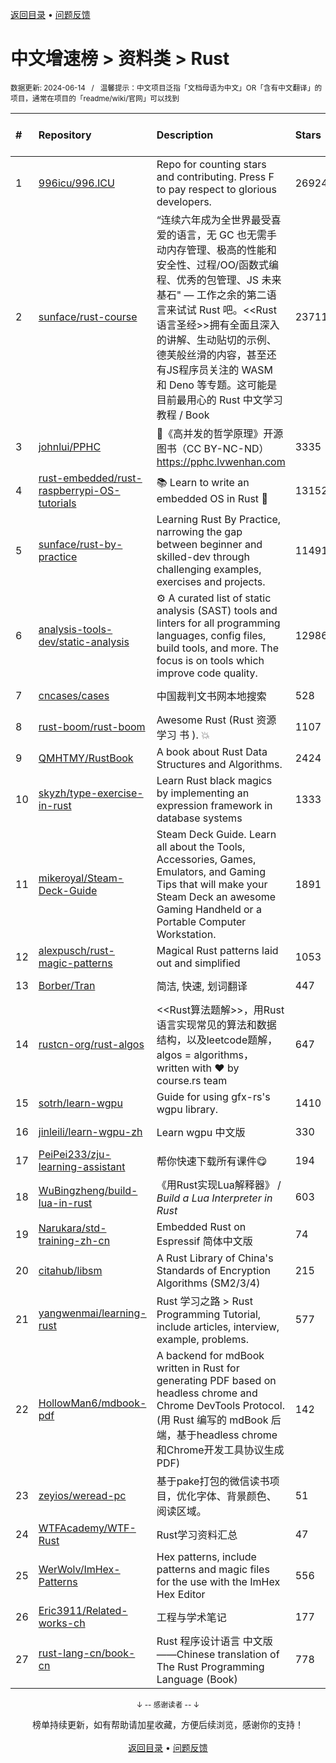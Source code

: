 <a href="https://github.com/GrowingGit/GitHub-Chinese-Top-Charts#github中文排行榜">返回目录</a> • <a href="/content/docs/feedback.md">问题反馈</a>

# 中文增速榜 > 资料类 > Rust
<sub>数据更新: 2024-06-14&nbsp;&nbsp;&nbsp;/&nbsp;&nbsp;&nbsp;温馨提示：中文项目泛指「文档母语为中文」OR「含有中文翻译」的项目，通常在项目的「readme/wiki/官网」可以找到</sub>

|#|Repository|Description|Stars|Average daily growth|Updated|
|:-|:-|:-|:-|:-|:-|
|1|[996icu/996.ICU](https://github.com/996icu/996.ICU)|Repo for counting stars and contributing. Press F to pay respect to glorious developers.|269243|141|2024-05-12|
|2|[sunface/rust-course](https://github.com/sunface/rust-course)|“连续六年成为全世界最受喜爱的语言，无 GC 也无需手动内存管理、极高的性能和安全性、过程/OO/函数式编程、优秀的包管理、JS 未来基石" — 工作之余的第二语言来试试 Rust 吧。<<Rust语言圣经>>拥有全面且深入的讲解、生动贴切的示例、德芙般丝滑的内容，甚至还有JS程序员关注的 WASM 和 Deno 等专题。这可能是目前最用心的 Rust 中文学习教程 / Book |23711|11|2024-06-13|
|3|[johnlui/PPHC](https://github.com/johnlui/PPHC)|📙《高并发的哲学原理》开源图书（CC BY-NC-ND）https://pphc.lvwenhan.com|3335|7|2024-04-25|
|4|[rust-embedded/rust-raspberrypi-OS-tutorials](https://github.com/rust-embedded/rust-raspberrypi-OS-tutorials)|:books: Learn to write an embedded OS in Rust :crab:|13152|6|2024-02-10|
|5|[sunface/rust-by-practice](https://github.com/sunface/rust-by-practice)|Learning Rust By Practice,  narrowing the gap between beginner and skilled-dev through challenging examples, exercises and projects.|11491|5|2024-06-13|
|6|[analysis-tools-dev/static-analysis](https://github.com/analysis-tools-dev/static-analysis)|⚙️ A curated list of static analysis (SAST) tools and linters for all programming languages, config files, build tools, and more. The focus is on tools which improve code quality.|12986|4|2024-05-31|
|7|[cncases/cases](https://github.com/cncases/cases)|中国裁判文书网本地搜索|528|3|2024-06-03|
|8|[rust-boom/rust-boom](https://github.com/rust-boom/rust-boom)|Awesome Rust (Rust 资源   学习   书 ). 💥|1107|2|2024-03-19|
|9|[QMHTMY/RustBook](https://github.com/QMHTMY/RustBook)|A book about Rust Data Structures and Algorithms.|2424|2|2024-04-16|
|10|[skyzh/type-exercise-in-rust](https://github.com/skyzh/type-exercise-in-rust)|Learn Rust black magics by implementing an expression framework in database systems|1333|2|2024-01-18|
|11|[mikeroyal/Steam-Deck-Guide](https://github.com/mikeroyal/Steam-Deck-Guide)|Steam Deck Guide. Learn all about the Tools, Accessories, Games, Emulators, and Gaming Tips that will make your Steam Deck an awesome Gaming Handheld or a Portable Computer Workstation. |1891|2|2024-01-04|
|12|[alexpusch/rust-magic-patterns](https://github.com/alexpusch/rust-magic-patterns)|Magical Rust patterns laid out and simplified|1053|2|2024-05-11|
|13|[Borber/Tran](https://github.com/Borber/Tran)|简洁, 快速, 划词翻译|447|2|2024-06-11|
|14|[rustcn-org/rust-algos](https://github.com/rustcn-org/rust-algos)|<<Rust算法题解>>，用Rust语言实现常见的算法和数据结构，以及leetcode题解，algos = algorithms，written with ❤️ by course.rs team|647|1|2024-02-09|
|15|[sotrh/learn-wgpu](https://github.com/sotrh/learn-wgpu)|Guide for using gfx-rs's wgpu library.|1410|1|2024-06-13|
|16|[jinleili/learn-wgpu-zh](https://github.com/jinleili/learn-wgpu-zh)|Learn wgpu 中文版|330|1|2024-04-30|
|17|[PeiPei233/zju-learning-assistant](https://github.com/PeiPei233/zju-learning-assistant)|帮你快速下载所有课件😋|194|1|2024-05-28|
|18|[WuBingzheng/build-lua-in-rust](https://github.com/WuBingzheng/build-lua-in-rust)|《用Rust实现Lua解释器》 / _Build a Lua Interpreter in Rust_|603|1|2024-03-25|
|19|[Narukara/std-training-zh-cn](https://github.com/Narukara/std-training-zh-cn)|Embedded Rust on Espressif 简体中文版|74|0|2024-03-25|
|20|[citahub/libsm](https://github.com/citahub/libsm)|A Rust Library of China's Standards of Encryption Algorithms (SM2/3/4)|215|0|2023-12-26|
|21|[yangwenmai/learning-rust](https://github.com/yangwenmai/learning-rust)|Rust 学习之路 > Rust Programming Tutorial, include articles, interview, example, problems.|577|0|2024-04-11|
|22|[HollowMan6/mdbook-pdf](https://github.com/HollowMan6/mdbook-pdf)|A backend for mdBook written in Rust for generating PDF based on headless chrome and Chrome DevTools Protocol. (用 Rust 编写的 mdBook 后端，基于headless chrome和Chrome开发工具协议生成PDF)|142|0|2024-04-27|
|23|[zeyios/weread-pc](https://github.com/zeyios/weread-pc)|基于pake打包的微信读书项目，优化字体、背景颜色、阅读区域。|51|0|2024-02-16|
|24|[WTFAcademy/WTF-Rust](https://github.com/WTFAcademy/WTF-Rust)|Rust学习资料汇总|47|0|2024-06-11|
|25|[WerWolv/ImHex-Patterns](https://github.com/WerWolv/ImHex-Patterns)|Hex patterns, include patterns and magic files for the use with the ImHex Hex Editor|556|0|2024-06-13|
|26|[Eric3911/Related-works-ch](https://github.com/Eric3911/Related-works-ch)|工程与学术笔记|177|0|2024-04-09|
|27|[rust-lang-cn/book-cn](https://github.com/rust-lang-cn/book-cn)|Rust  程序设计语言 中文版——Chinese translation of The Rust Programming Language (Book)|778|0|2024-06-12|

<div align="center">
    <p><sub>↓ -- 感谢读者 -- ↓</sub></p>
    榜单持续更新，如有帮助请加星收藏，方便后续浏览，感谢你的支持！
</div>

<br/>

<div align="center"><a href="https://github.com/GrowingGit/GitHub-Chinese-Top-Charts#github中文排行榜">返回目录</a> • <a href="/content/docs/feedback.md">问题反馈</a></div>
